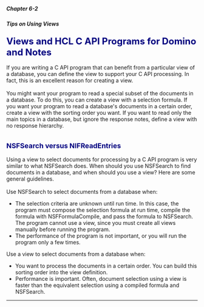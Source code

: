 ##### Chapter 6-2
##### Tips on Using Views

<b><font size="5" color="#000080">Views and HCL C API Programs for Domino and Notes</font></b><br>
<br>
If you are writing a C API program that can benefit from a particular view of a database, you can define the view to support your C API processing. In fact, this is an excellent reason for creating a view.<br>
<br>
You might want your program to read a special subset of the documents in a database. To do this, you can create a view with a selection formula.<font color="#FF0000"> </font>If you want your program to read a database's documents in a certain order, create a view with the sorting order you want. If you want to read only the main topics in a database, but ignore the response notes, define a view with no response hierarchy.<br>
<br>
<br>
<b><font size="4" color="#000080">NSFSearch versus NIFReadEntries</font></b><br>
<br>
Using a view to select documents for processing by a C API program is very similar to what NSFSearch does. When should you use NSFSearch to find documents in a database, and when should you use a view? Here are some general guidelines.<br>
<br>
Use NSFSearch to select documents from a database when:<br>

<ul type="disc">
<li>The selection criteria are unknown until run time. In this case, the program must compose the selection formula at run time, compile the formula with NSFFormulaCompile, and pass the formula to NSFSearch. The program cannot use a view, since you must create all views manually before running the program.
<li>The performance of the program is not important, or you will run the program only a few times.
<ul></ul>
</ul>
Use a view to select documents from a database when:<br>

<ul type="disc">
<li>You want to process the documents in a certain order. You can build this sorting order into the view definition.
<li>Performance is important. Often, document selection using a view is faster than the equivalent selection using a compiled formula and NSFSearch.</ul>

---
